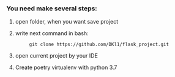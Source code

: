 ### **You need make several steps:**
1. open folder, when you want save project
2. write next command in bash:

            git clone https://github.com/DKl1/flask_project.git
3. open current project by your IDE
4. Create poetry virtualenv with python 3.7
